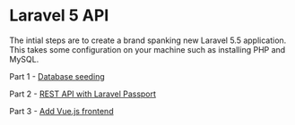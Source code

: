 Laravel 5 API
====

The intial steps are to create a brand spanking new Laravel 5.5 application. This takes some configuration on your machine such as installing PHP and MySQL. 

Part 1 - [Database seeding](http://www.qcode.in/advance-interactive-database-seeding-in-laravel/)

Part 2 - [REST API with Laravel Passport](http://www.qcode.in/create-rest-api-authentication-using-laravel-passport/)

Part 3 - [Add Vue.js frontend](http://www.qcode.in/youtube-like-app-vue-js-laravel/)